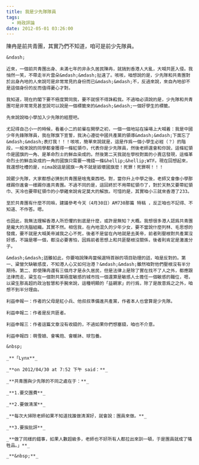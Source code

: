 ```yaml
---
title: 我是少先隊隊員
tags:
  - 時政評論
date: 2012-05-01 03:26:00
---
```


陳冉是前共青團，其實乃們不知道，咱可是前少先隊員。

	&ndash;

	近來，一個前共青團出身、未滿七年的非永久居民陳冉，就搞到香港人大亂，大喊共匪入侵。我悄然一笑，不帶走半片雲朵&mdash;&mdash;扯遠了。咳咳，咱想說的是，少先隊和共青團對於出身內地的人來說可是非常常見的身份而已&mdash;&mdash;不，反過來說，來自內地卻不是這個身份的反而值得憂心才對。

	我知道，現在的閣下要不極度贊同我，要不就恨不得誅殺我。不過咱必須說的是，少先隊和共青團可是非常常見甚至說可以說是一個標籤來的&mdash;&mdash;一個好學生的標籤。

	先來說說咱小學加入少先隊的經歷吧。

	尤記得自己小一的時候，看着小二的前輩在開學之初，一個一個地站在操場上大喊着：我是中國少年先鋒隊隊員，我在隊旗下宣誓，我決心遵從中國共產黨的領導&mdash;&mdash;下面忘了&mdash;&mdash;表打我！！！咳咳，簡單來說就是，這是作爲一個小學生必經（？）的階段，一般來說的同學都會獲得一條紅領巾，代表你是少先隊員，然後老師還會和你說，這條紅領巾是國旗的一角、是革命烈士的鮮血染成的。然後第二天我就在學校對面的小賣店發現，這條革命烈士的鮮血染成的一角的國旗只需要一塊錢一條&hellip;&hellip;WTF。現在回想起來，我還想吐槽的是，nima說這是國旗一角不就是毀壞國旗麼！死罪！死罪啊！！！

	說罷少先隊，大家都想必猜到共青團是啥鬼東西吧。對，當你升上中學之後，老師又會像小學那樣踢你進會一樣踢你進共青團。不過不同的是，這回終於不用帶紅領巾了，對於天熱又要帶紅領巾、天冷也要帶紅領巾的小學雞來說肯定莫大的解放。可惜的是，其實咱小三就來香港了233。

	至於共青團有什麼不同嘛，建議參考今天（4月30日）AM730那篇 特稿 ，反正咱也不記得、不知道、不作答。嗯。

	也因此，我無法理解香港人所恐懼的到底是什麼，或許是無知？大概。我想很多港人認爲共青團是龐大的洗腦組織。其實不然。相信我，在內地混久的少年少女，要不當說什麼列林、毛思想的發瘋，要不就是大喊美帝滅我之心不死，後者不是留在內地就是去美帝，前者則壓根對共產黨沒好感，不論是哪一個，都沒必要害怕，因爲前者思想上和共匪壓根沒關係，後者則肯定是激進分子。

	&mdash;&mdash;話雖如此，你要咱說陳冉當候選特首辦的項目助理的話，咱是反對的。第一、粱營欠缺敏感度，不知港人心又如何治港？&mdash;&mdash;雖然咱對他們壓根沒有半分期待。第二、即使陳冉還有三個月才是永久居民，但是法律上是除了實在找不了人之外，都應跟法律而走，粱生在一個對共黨極度敏感的城市找一個還算是敏感人士擔任一個敏感的職位，嗯，以粱生那高超的政治智慧和手腕來說，這種明顯的「益親家」的行爲，除了是故意爲之之外，咱想不到半分理由。

	利益申報一：作者的父母是紅小兵、他叔叔準備進共產黨，作者本人也曾算是少先隊。

	利益申報二：作者是反共匪者。

	利益申報三：作者這篇文章沒有收錢的，不過如果你們想塞錢，咱也不介意。

	利益申報四：萌雪娘、會嘴炮、會暖牀、球包養。

	&nbsp;

	_**「Lynx**_

	_**on 2012/04/30 at 7:52 下午 said：**_

	_**共青團與少先隊的不同之處在于：**_

	_**1.要交團費**_

	_**2.要做清潔**_

	_**每次大掃除老師如果不知道找誰做清潔好，就會說：團員來做。**_

	_**3.要挨批評**_

	_**做了同樣的錯事，如果人數超級多，老師也不好所有人都拉出來訓一頓，于是團員就成了犧牲品。」**_

	_**&nbsp;**_